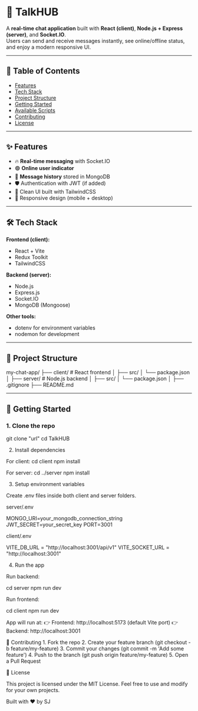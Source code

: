 # 💬 TalkHUB

A **real-time chat application** built with **React (client)**, **Node.js + Express (server)**, and **Socket.IO**.  
Users can send and receive messages instantly, see online/offline status, and enjoy a modern responsive UI.

---

## 📌 Table of Contents
- [Features](#-features)
- [Tech Stack](#-tech-stack)
- [Project Structure](#-project-structure)
- [Getting Started](#-getting-started)
- [Available Scripts](#-available-scripts)
- [Contributing](#-contributing)
- [License](#-license)

---

## ✨ Features
- 🔥 **Real-time messaging** with Socket.IO  
- 🟢 **Online user indicator**  
- 📜 **Message history** stored in MongoDB  
- 🛡️ Authentication with JWT (if added)  
- 🎨 Clean UI built with TailwindCSS  
- 📱 Responsive design (mobile + desktop)  

---

## 🛠️ Tech Stack
**Frontend (client):**
- React + Vite
- Redux Toolkit
- TailwindCSS

**Backend (server):**
- Node.js
- Express.js
- Socket.IO
- MongoDB (Mongoose)

**Other tools:**
- dotenv for environment variables  
- nodemon for development  

---

## 📂 Project Structure

my-chat-app/
├── client/   # React frontend
│   ├── src/
│   └── package.json
│
├── server/   # Node.js backend
│   ├── src/
│   └── package.json
│
├── .gitignore
├── README.md

---

## 🚀 Getting Started

### 1. Clone the repo

git clone "url"
cd TalkHUB

2. Install dependencies

For client:
cd client
npm install

For server:
cd ../server
npm install

3. Setup environment variables

Create .env files inside both client and server folders.

server/.env

MONGO_URI=your_mongodb_connection_string
JWT_SECRET=your_secret_key
PORT=3001

client/.env

VITE_DB_URL = "http://localhost:3001/api/v1"
VITE_SOCKET_URL = "http://localhost:3001"

4. Run the app

Run backend:

cd server
npm run dev


Run frontend:

cd client
npm run dev

App will run at:
👉 Frontend: http://localhost:5173 (default Vite port)
👉 Backend: http://localhost:3001


🤝 Contributing
	1.	Fork the repo
	2.	Create your feature branch (git checkout -b feature/my-feature)
	3.	Commit your changes (git commit -m 'Add some feature')
	4.	Push to the branch (git push origin feature/my-feature)
	5.	Open a Pull Request


📜 License

This project is licensed under the MIT License.
Feel free to use and modify for your own projects.

Built with ❤️ by SJ